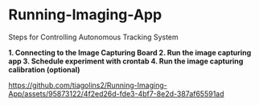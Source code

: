 # Running-Imaging-App
Steps for Controlling Autonomous Tracking System

**1.	Connecting to the Image Capturing Board
**2.	Run the image capturing app**
**3.	Schedule experiment with crontab**
**4.	Run the image capturing calibration (optional)****

https://github.com/tiagolins2/Running-Imaging-App/assets/95873122/4f2ed26d-fde3-4bf7-8e2d-387af65591ad

